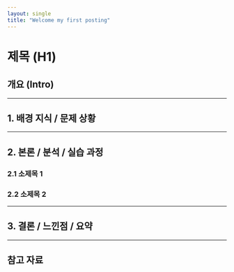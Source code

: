 ```yaml
---
layout: single
title: "Welcome my first posting"
---
```


# 제목 (H1)

## 개요 (Intro)

<!-- 여기에 간단한 소개나 요약 내용을 적는 섹션 -->

---

## 1. 배경 지식 / 문제 상황

<!-- 주제를 선택한 이유, 문제 발생 배경 등을 정리 -->

---

## 2. 본론 / 분석 / 실습 과정

<!-- 핵심 설명, 코드 예시, 실습 결과, 분석 등 포함 -->

### 2.1 소제목 1

### 2.2 소제목 2

---

## 3. 결론 / 느낀점 / 요약

<!-- 배운 점, 개선할 점, 마무리 정리 -->

---

## 참고 자료
